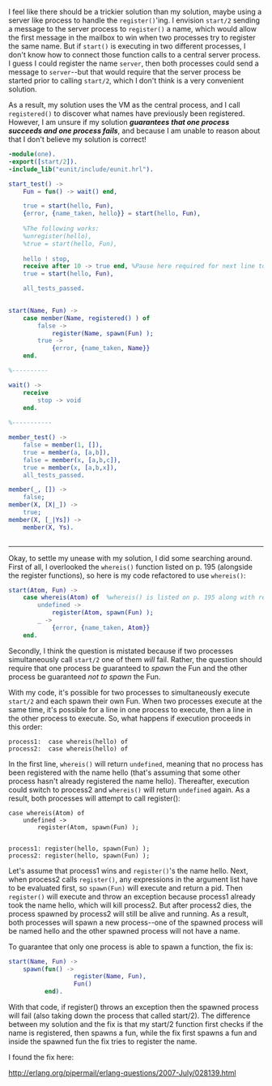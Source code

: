 I feel like there should be a trickier solution than my solution, maybe using a server like process to handle the `register()`'ing.  I envision `start/2` sending a message to the server process to `register()` a name, which would allow the first message in the mailbox to win when two processes try to register the same name.  But if `start()` is executing in two different processes, I don't know how to connect those function calls to a central server process.  I guess I could register the name `server`, then both processes could send a message to `server`--but that would require that the server process be started prior to calling `start/2`, which I don't think is a very convenient solution. 

As a result, my solution uses the VM as the central process, and I call `registered()` to discover what names have previously been registered.  However, I am unsure if my solution ***guarantees that one process succeeds and one process fails***, and because I am unable to reason about that I don't believe my solution is correct!


```erlang
-module(one).
-export([start/2]).
-include_lib("eunit/include/eunit.hrl").

start_test() ->
    Fun = fun() -> wait() end,

    true = start(hello, Fun),
    {error, {name_taken, hello}} = start(hello, Fun),
    
    %The following works:
    %unregister(hello),
    %true = start(hello, Fun),
    
    hello ! stop,
    receive after 10 -> true end, %Pause here required for next line to work 
    true = start(hello, Fun),

    all_tests_passed.
     

start(Name, Fun) ->
    case member(Name, registered() ) of
        false ->
            register(Name, spawn(Fun) );
        true ->
            {error, {name_taken, Name}}
    end.

%----------

wait() ->                        
    receive
        stop -> void
    end.
        
%-----------

member_test() ->
    false = member(1, []),
    true = member(a, [a,b]),
    false = member(x, [a,b,c]),
    true = member(x, [a,b,x]),
    all_tests_passed.

member(_, []) ->
    false;
member(X, [X|_]) ->
    true;
member(X, [_|Ys]) ->
    member(X, Ys).
    
```
------
Okay, to settle my unease with my solution, I did some searching around.  First of all, I overlooked the `whereis()` function listed on p. 195 (alongside the register functions), so here is my code refactored to use `whereis()`:
```erlang
start(Atom, Fun) ->
    case whereis(Atom) of  %whereis() is listed on p. 195 along with register().
        undefined ->
            register(Atom, spawn(Fun) );
        _ ->
            {error, {name_taken, Atom}}
    end.
```
Secondly, I think the question is mistated because if two processes simultaneously call `start/2` one of them *will* fail.  Rather, the question should require that one process be guaranteed to *spawn* the Fun and the other process be guaranteed *not to spawn* the Fun.

With my code, it's possible for two processes to simultaneously execute `start/2` and each spawn their own Fun.  When two processes execute at the same time, it's possible for a line in one process to execute, then a line in the other process to execute.  So, what happens if execution proceeds in this order:

    process1:  case whereis(hello) of 
    process2:  case whereis(hello) of

In the first line, `whereis()` will return `undefined`,  meaning that no process has been registered with the name hello (that's assuming that some other process hasn't already registered the name hello).  Thereafter, execution could switch to process2 and `whereis()` will return `undefined` again. As a result, both processes will attempt to call register():

    case whereis(Atom) of 
        undefined ->
            register(Atom, spawn(Fun) );
            
            
    process1: register(hello, spawn(Fun) );
    process2: register(hello, spawn(Fun) ); 

Let's assume that process1 wins and `register()`'s the name hello.  Next, when process2 calls `register()`, any expressions in the argument list have to be evaluated first, so `spawn(Fun)` will execute and return a pid.  Then `register()` will execute and throw an exception because process1 already took the name hello, which will kill process2.  But after process2 dies, the process spawned by process2 will still be alive and running.  As a result, both processes will spawn a new process--one of the spawned process will be named hello and the other spawned process will not have a name.

To guarantee that only one process is able to spawn a function, the fix is:

```erlang
start(Name, Fun) ->
    spawn(fun() ->
                  register(Name, Fun),
                  Fun()
          end).
```

With that code, if register() throws an exception then the spawned process will fail (also taking down the process that called start/2).  The difference between my solution and the fix is that my start/2 function first checks if the name is registered, then spawns a fun, while the fix first spawns a fun and inside the spawned fun the fix tries to register the name.

I found the fix here:

http://erlang.org/pipermail/erlang-questions/2007-July/028139.html


        
